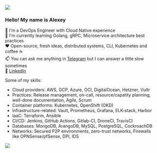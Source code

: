 <img src="https://img.shields.io/badge/country-Russia%20%F0%9F%87%B7%F0%9F%87%BA-blue"/> </br>

### Hello! My name is Alexey
:wave: I'm a DevOps Engineer with Cloud Native experience </br>
:book: I'm currently learning Golang, gRPC, Microservice architecture best practices </br>
:heart: Open-source, fresh ideas, distributed systems, CLI, Kubernetes and coffee :coffee: </br>
:mailbox: You can ask me anything in [Telegram](https://t.me/riddlesterling) but I can answer a little slow sometimes </br>
:hammer: [LinkedIn](https://www.linkedin.com/in/alexey-efimov-7a1b73151/)

Some of my skills:
- Cloud providers: AWS, GCP, Azure, OCI, DigitalOcean, Hetzner, Vultr
- Practices: Release management, on-call, resource/capatity planning, well-done documentation, Agile, Scrum
- Container platforms: Kubernetes, OpenShift (OKD)
- Infrastructure-related: Vault, Prometheus, Grafana, ELK-stack, Harbor
- IaaC: Terraform, Ansible
- CI/CD: Jenkins, GitHub Actions, Gitlab-CI, DroneCI, TravisCI
- Databases: MongoDB, ArangoDB, MySQL, PostgreSQL, CockroachDB
- Networks: Secured P2P environments, zero-trust networks, Firewalls like OPNSense/pfSense, DPI, IDS

<img src="https://i.pinimg.com/originals/63/de/a9/63dea981c6bad8559982f72c1fba55aa.gif">
<!--
**gris-gris/gris-gris** is a ✨ _special_ ✨ repository because its `README.md` (this file) appears on your GitHub profile.

Here are some ideas to get you started:

- 🔭 I’m currently working on ...
- 🌱 I’m currently learning ...
- 👯 I’m looking to collaborate on ...
- 🤔 I’m looking for help with ...
- 💬 Ask me about ...
- 📫 How to reach me: ...
- 😄 Pronouns: ...
- ⚡ Fun fact: ...
-->
